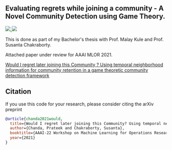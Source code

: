 ## Evaluating regrets while joining a community - A Novel Community Detection using Game Theory.

<p>
  <a href="https://aaai.org/Conferences/AAAI-22/">
    <img src="http://img.shields.io/badge/AAAI-2022-red.svg">
  </a>
  <a href="https://openreview.net/pdf?id=xUBHq0OrgeR"><img src="http://img.shields.io/badge/Paper-PDF-brightgreen.svg"></a>
</p>


This is done as part of my Bachelor's thesis with Prof. Malay Kule and Prof. Susanta Chakraborty.


Attached paper under review for AAAI MLOR 2021.

[Would I regret later joining this Community ? Using temporal neighborhood information for community retention in a game theoretic community detection framework](./files/AAAI_MlrOR.pdf)



## Citation

If you use this code for your research, please consider citing the arXiv preprint

```bibtex
@article{chanda2021would,
  title={Would I regret later joining this Community? Using temporal neighborhood information for community retention in a game theoretic community detection framework},
  author={Chanda, Prateek and Chakraborty, Susanta},
  booktitle={AAAI-22 Workshop on Machine Learning for Operations Research},
  year={2021}
}

```

